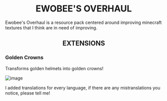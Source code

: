 <h1 align="center">EWOBEE'S OVERHAUL</h1>
Ewobee's Overhaul is a resource pack centered around improving minecraft textures that I think are in need of improving.
<h2 align="center">EXTENSIONS</h2>
<h3>Golden Crowns</h3>
Transforms golden helmets into golden crowns!

![image](https://github.com/ewobee/Ewobees-Overhaul/assets/80922756/272a19e1-fb41-4fe2-8846-4c41f5178b91)

I added translations for every language, if there are any mistranslations you notice, please tell me!
